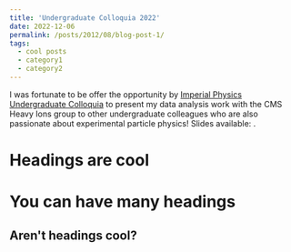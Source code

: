 ```yaml
---
title: 'Undergraduate Colloquia 2022'
date: 2022-12-06
permalink: /posts/2012/08/blog-post-1/
tags:
  - cool posts
  - category1
  - category2
---
```


I was fortunate to be offer the opportunity by [Imperial Physics Undergraduate Colloquia](https://www.imperial.ac.uk/physics/students/current-students/undergraduates/community/colloquia/) to present my data analysis work with the CMS Heavy Ions group to other undergraduate colleagues who are also passionate about experimental particle physics! Slides available: .

Headings are cool
======

You can have many headings
======

Aren't headings cool?
------
